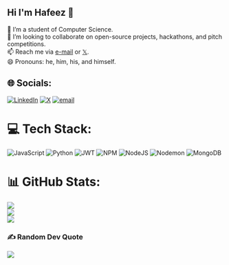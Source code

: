 ## Hi I'm Hafeez 👋

🔭 I’m a student of Computer Science.<br/>
👯 I’m looking to collaborate on open-source projects, hackathons, and pitch competitions.<br/>
📫 Reach me via [e-mail](shuaibabdulhafeez1125@gmail.com) or [𝕏](x.com/HafeezShuaib).<br/>
😄 Pronouns: he, him, his, and himself.<br/>




## 🌐 Socials:
[![LinkedIn](https://img.shields.io/badge/LinkedIn-%230077B5.svg?logo=linkedin&logoColor=white)](https://linkedin.com/in/HafeezShuaib) [![X](https://img.shields.io/badge/X-black.svg?logo=X&logoColor=white)](https://x.com/HafeezShuaib) [![email](https://img.shields.io/badge/Email-D14836?logo=gmail&logoColor=white)](mailto:shuaibabdulhafeez1125@gmail.com) 

# 💻 Tech Stack:
![JavaScript](https://img.shields.io/badge/javascript-%23323330.svg?style=for-the-badge&logo=javascript&logoColor=%23F7DF1E) ![Python](https://img.shields.io/badge/python-3670A0?style=for-the-badge&logo=python&logoColor=ffdd54) ![JWT](https://img.shields.io/badge/JWT-black?style=for-the-badge&logo=JSON%20web%20tokens) ![NPM](https://img.shields.io/badge/NPM-%23CB3837.svg?style=for-the-badge&logo=npm&logoColor=white) ![NodeJS](https://img.shields.io/badge/node.js-6DA55F?style=for-the-badge&logo=node.js&logoColor=white) ![Nodemon](https://img.shields.io/badge/NODEMON-%23323330.svg?style=for-the-badge&logo=nodemon&logoColor=%BBDEAD) ![MongoDB](https://img.shields.io/badge/MongoDB-%234ea94b.svg?style=for-the-badge&logo=mongodb&logoColor=white)
# 📊 GitHub Stats:
![](https://github-readme-stats.vercel.app/api?username=HafeezShuaib&theme=date_night&hide_border=false&include_all_commits=true&count_private=true)<br/>
![](https://nirzak-streak-stats.vercel.app/?user=HafeezShuaib&theme=date_night&hide_border=false)<br/>
![](https://github-readme-stats.vercel.app/api/top-langs/?username=HafeezShuaib&theme=date_night&hide_border=false&include_all_commits=true&count_private=true&layout=compact)

### ✍️ Random Dev Quote
![](https://quotes-github-readme.vercel.app/api?type=horizontal&theme=gruvbox)

<!-- Proudly created with GPRM ( https://gprm.itsvg.in ) -->

